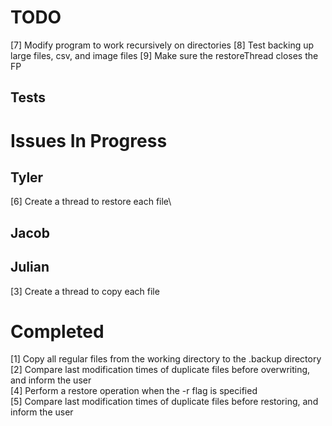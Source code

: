 # TODO #

[7] Modify program to work recursively on directories
[8] Test backing up large files, csv, and image files
[9] Make sure the restoreThread closes the FP

## Tests ##

# Issues In Progress #

## Tyler ##
[6] Create a thread to restore each file\

## Jacob ##

## Julian ##
[3] Create a thread to copy each file

# Completed #
[1] Copy all regular files from the working directory to the .backup directory\
[2] Compare last modification times of duplicate files before overwriting, and inform the user\
[4] Perform a restore operation when the -r flag is specified\
[5] Compare last modification times of duplicate files before restoring, and inform the user
